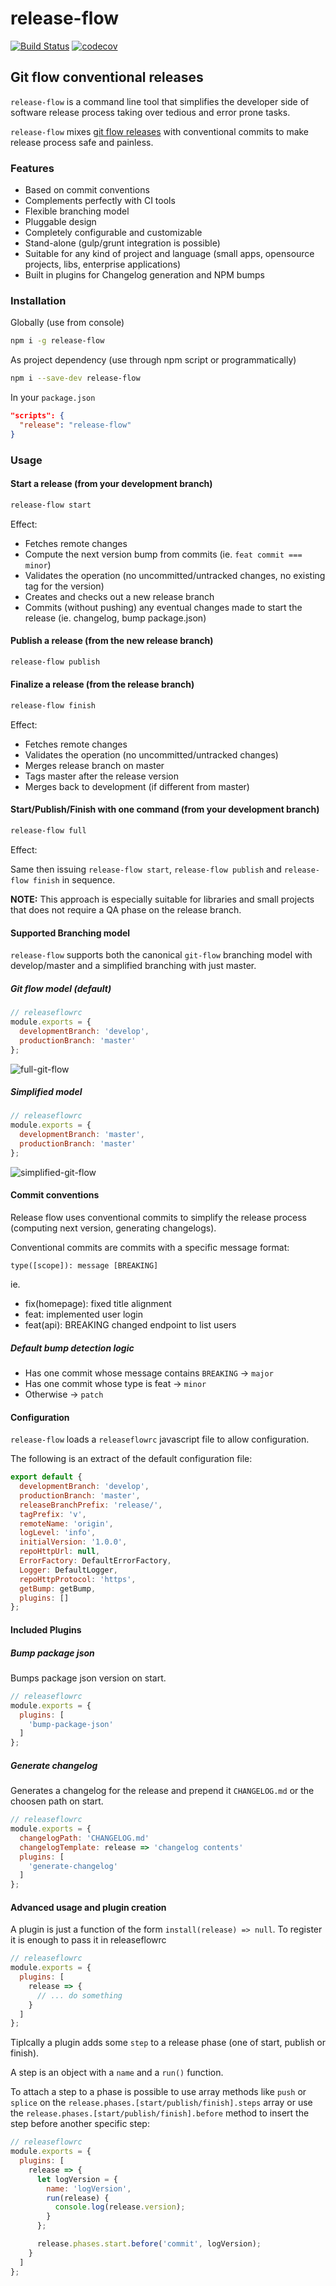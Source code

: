 # release-flow

[![Build Status](https://travis-ci.org/mcasimir/release-flow.svg?branch=master)](https://travis-ci.org/mcasimir/release-flow) [![codecov](https://codecov.io/gh/mcasimir/release-flow/branch/master/graph/badge.svg)](https://codecov.io/gh/mcasimir/release-flow)

## Git flow conventional releases

`release-flow` is a command line tool that simplifies the developer side of software release process taking over tedious and error prone tasks.

`release-flow` mixes [git flow releases](http://danielkummer.github.io/git-flow-cheatsheet/) with conventional commits to make release process safe and painless.

### Features

- Based on commit conventions
- Complements perfectly with CI tools
- Flexible branching model
- Pluggable design
- Completely configurable and customizable
- Stand-alone (gulp/grunt integration is possible)
- Suitable for any kind of project and language (small apps, opensource projects, libs, enterprise applications)
- Built in plugins for Changelog generation and NPM bumps

### Installation

Globally (use from console)

``` sh
npm i -g release-flow
```

As project dependency (use through npm script or programmatically)

``` sh
npm i --save-dev release-flow
```

In your `package.json`

``` json
"scripts": {
  "release": "release-flow"
}
```

### Usage

#### Start a release (from your development branch)

``` sh
release-flow start
```

Effect:

- Fetches remote changes
- Compute the next version bump from commits (ie. `feat commit === minor`)
- Validates the operation (no uncommitted/untracked changes, no existing tag for the version)
- Creates and checks out a new release branch
- Commits (without pushing) any eventual changes made to start the release (ie. changelog, bump package.json)

#### Publish a release (from the new release branch)

``` sh
release-flow publish
```

#### Finalize a release (from the release branch)

``` sh
release-flow finish
```

Effect:

- Fetches remote changes
- Validates the operation (no uncommitted/untracked changes)
- Merges release branch on master
- Tags master after the release version
- Merges back to development (if different from master)

#### Start/Publish/Finish with one command (from your development branch)

``` sh
release-flow full
```

Effect:

Same then issuing `release-flow start`, `release-flow publish` and `release-flow finish` in sequence.

**NOTE:** This approach is especially suitable for libraries and small projects that does not require a QA phase on the release branch.

#### Supported Branching model

`release-flow` supports both the canonical `git-flow` branching model with develop/master and a
simplified branching with just master.

##### Git flow model (default)

``` js
// releaseflowrc
module.exports = {
  developmentBranch: 'develop',
  productionBranch: 'master'
};
```

![full-git-flow](https://github.com/mcasimir/release-flow/raw/master/docs/assets/full-git-flow.png)

##### Simplified model

``` js
// releaseflowrc
module.exports = {
  developmentBranch: 'master',
  productionBranch: 'master'
};
```

![simplified-git-flow](https://github.com/mcasimir/release-flow/raw/master/docs/assets/simplified.png)

#### Commit conventions

Release flow uses conventional commits to simplify the release process (computing next version, generating changelogs).

Conventional commits are commits with a specific message format:

```
type([scope]): message [BREAKING]
```

ie.

- fix(homepage): fixed title alignment
- feat: implemented user login
- feat(api): BREAKING changed endpoint to list users

##### Default bump detection logic

- Has one commit whose message contains `BREAKING` &rarr; `major`
- Has one commit whose type is feat &rarr; `minor`
- Otherwise &rarr; `patch`

#### Configuration

`release-flow` loads a `releaseflowrc` javascript file to allow configuration.

The following is an extract of the default configuration file:

``` js
export default {
  developmentBranch: 'develop',
  productionBranch: 'master',
  releaseBranchPrefix: 'release/',
  tagPrefix: 'v',
  remoteName: 'origin',
  logLevel: 'info',
  initialVersion: '1.0.0',
  repoHttpUrl: null,
  ErrorFactory: DefaultErrorFactory,
  Logger: DefaultLogger,
  repoHttpProtocol: 'https',
  getBump: getBump,
  plugins: []
};
```

#### Included Plugins

##### Bump package json

Bumps package json version on start.

``` js
// releaseflowrc
module.exports = {
  plugins: [
    'bump-package-json'
  ]
};
```

##### Generate changelog

Generates a changelog for the release and prepend it `CHANGELOG.md` or the choosen path on start.

``` js
// releaseflowrc
module.exports = {
  changelogPath: 'CHANGELOG.md'
  changelogTemplate: release => 'changelog contents'
  plugins: [
    'generate-changelog'
  ]
};
```

#### Advanced usage and plugin creation

A plugin is just a function of the form `install(release) => null`. To register it is enough to pass it in releaseflowrc

``` js
// releaseflowrc
module.exports = {
  plugins: [
    release => {
      // ... do something
    }
  ]
};
```

Tiplcally a plugin adds some `step` to a release phase (one of start, publish or finish).

A step is an object with a `name` and a `run()` function.

To attach a step to a phase is possible to use array methods like `push` or `splice` on the `release.phases.[start/publish/finish].steps` array or use the `release.phases.[start/publish/finish].before` method to insert the step before another specific step:

``` js
// releaseflowrc
module.exports = {
  plugins: [
    release => {
      let logVersion = {
        name: 'logVersion',
        run(release) {
          console.log(release.version);
        }
      };

      release.phases.start.before('commit', logVersion);
    }
  ]
};
```

